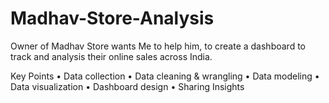# Madhav-Store-Analysis
Owner of Madhav Store wants Me to help him, to create a dashboard to track and analysis their online sales across India.

Key Points 
• Data collection 
• Data cleaning & wrangling 
• Data modeling 
• Data visualization 
• Dashboard design 
• Sharing Insights
